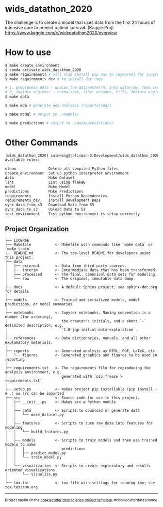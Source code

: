 wids_datathon_2020
==============================

The challenge is to create a model that uses data from the first 24 hours of intensive care to predict patient survival. (Kaggle Proj) https://www.kaggle.com/c/widsdatathon2020/overview

# How to use

```bash
$ make create_environment
$ conda activate wids_datathon_2020
$ make requirements # will also install pip env to ipykernel for jupyterlab/hub
$ make requirements_dev # to install dev reqs

# 1. preprocess data - unzips the data/external into data/raw, then creates train-test-split into data/interim
# 2. feature engineer - normalizes, label encodes, fills, feature engineers
$ make data

$ make eda # generate eda analysis (reports/eda/)

$ make model # output to ./models/

$ make predictions # output to ./data/predictions/
```

# Other Commands
```sh
(wids_datathon_2020) iainwong@talisman-2:Development/wids_datathon_2020 [master●] $ make                                                                                
Available rules:

clean               Delete all compiled Python files 
create_environment  Set up python interpreter environment 
data                Make Dataset 
lint                Lint using flake8 
model               Make Model 
predictions         Make Predictions 
requirements        Install Python Dependencies 
requirements_dev    Install Development Deps 
sync_data_from_s3   Download Data from S3 
sync_data_to_s3     Upload Data to S3 
test_environment    Test python environment is setup correctly 
```

Project Organization
------------

    ├── LICENSE
    ├── Makefile           <- Makefile with commands like `make data` or `make train`
    ├── README.md          <- The top-level README for developers using this project.
    ├── data
    │   ├── external       <- Data from third party sources.
    │   ├── interim        <- Intermediate data that has been transformed.
    │   ├── processed      <- The final, canonical data sets for modeling.
    │   └── raw            <- The original, immutable data dump.
    │
    ├── docs               <- A default Sphinx project; see sphinx-doc.org for details
    │
    ├── models             <- Trained and serialized models, model predictions, or model summaries
    │
    ├── notebooks          <- Jupyter notebooks. Naming convention is a number (for ordering),
    │                         the creator's initials, and a short `-` delimited description, e.g.
    │                         `1.0-jqp-initial-data-exploration`.
    │
    ├── references         <- Data dictionaries, manuals, and all other explanatory materials.
    │
    ├── reports            <- Generated analysis as HTML, PDF, LaTeX, etc.
    │   └── figures        <- Generated graphics and figures to be used in reporting
    │
    ├── requirements.txt   <- The requirements file for reproducing the analysis environment, e.g.
    │                         generated with `pip freeze > requirements.txt`
    │
    ├── setup.py           <- makes project pip installable (pip install -e .) so src can be imported
    ├── src                <- Source code for use in this project.
    │   ├── __init__.py    <- Makes src a Python module
    │   │
    │   ├── data           <- Scripts to download or generate data
    │   │   └── make_dataset.py
    │   │
    │   ├── features       <- Scripts to turn raw data into features for modeling
    │   │   └── build_features.py
    │   │
    │   ├── models         <- Scripts to train models and then use trained models to make
    │   │   │                 predictions
    │   │   ├── predict_model.py
    │   │   └── train_model.py
    │   │
    │   └── visualization  <- Scripts to create exploratory and results oriented visualizations
    │       └── visualize.py
    │
    └── tox.ini            <- tox file with settings for running tox; see tox.testrun.org


--------

<p><small>Project based on the <a target="_blank" href="https://drivendata.github.io/cookiecutter-data-science/">cookiecutter data science project template</a>. #cookiecutterdatascience</small></p>
